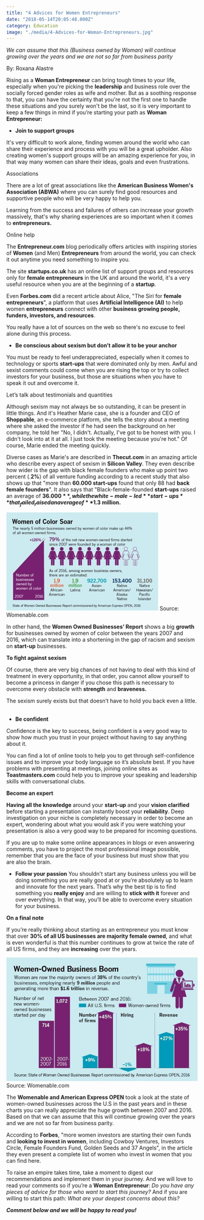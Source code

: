 ```yaml
---
title: "4 Advices for Women Entrepreneurs"
date: "2018-05-14T20:05:48.000Z"
category: Education
image: "./media/4-Advices-for-Woman-Entrepreneurs.jpg"
---
```


<title-6>*We can assume that this (Business owned by Woman) will continue growing over the years and we are not so far from business parity*</title-6>

<title-6>By: Roxana Alastre</title-6>

Rising as a **Woman Entrepreneur** can bring tough times to your life, especially when you're picking the **leadership** and business role over the socially forced gender roles as wife and mother. 
But as a soothing response to that, you can have the certainty that you're not the first one to handle these situations and you surely won't be the last, so it is very important to keep a few things in mind if you’re starting your path as **Woman Entrepreneur:**  

*    **Join to support groups** 

It's very difficult to work alone, finding women around the world who can share their experience and process with you will be a great upholder. Also creating women's support groups will be an amazing experience for you, in that way many women can share their ideas, goals and even frustrations. 

<title-6>Associations<title-6>

There are a lot of great associations like the **American Business Women's Association (ABWA)** where you can surely find good resources and supportive people who will be very happy to help you. 

Learning from the success and failures of others can increase your growth massively, that's why sharing experiences are so important when it comes to **entrepreneurs.**

<title-6>Online help</title-6>

The **Entrepreneur.com** blog periodically offers articles with inspiring stories of **Women** (and Men) **Entrepreneurs** from around the world, you can check it out anytime you need something to inspire you.

The site **startups.co.uk** has an online list of support groups and resources only for **female entrepreneurs** in the UK and around the world, it's a very useful resource when you are at the beginning of a **startup**. 

Even **Forbes.com** did a recent article about Alice, "The Siri for **female entrepreneurs**", a platform that uses **Artificial Intelligence (AI)** to help women **entrepreneurs** connect with other **business growing people, funders, investors, and resources**. 

You really have a lot of sources on the web so there's no excuse to feel alone during this process.

*   **Be conscious about sexism but don’t allow it to be your anchor**

You must be ready to feel underappreciated, especially when it comes to technology or sports **start-ups** that were dominated only by men. Awful and sexist comments could come when you are rising the top or try to collect investors for your business, but those are situations when you have to speak it out and overcome it. 

<title-6>Let’s talk about testimonials and quantities</title-6>

Although sexism may not always be so outstanding, it can be present in little things. And it's Heather Marie case, she is a founder and CEO of **Shoppable**, an e-commerce platform, she tells the story about a meeting where she asked the investor if he had seen the background on her company, he told her "No, I didn't. Actually, I've got to be honest with you. I didn't look into at it at all. I just took the meeting because you're hot." Of course, Marie ended the meeting quickly. 

Diverse cases as Marie's are described in **Thecut.com** in an amazing article who describe every aspect of sexism in **Silicon Valley**. They even describe how wider is the gap with black female founders who make up point two percent (.**2%**) of all venture funding according to a recent study that also shows up that "more than **60.000 start-ups** found that only 88 had **back female founders**". It also says that "Black-female-founded **start-ups** raised an average of **$36.000**, while the white-male-led **start-ups** that _failed_ raised an average of **$1.3 million.** 

![](./media/woman1.jpg)
<credits>Source: Womenable.com</credits>

In other hand, the **Women Owned Businesses’ Report** shows a big **growth** for businesses owned by women of color between the years 2007 and 2016, which can translate into a shortening in the gap of racism and sexism on **start-up** businesses. 

**To fight against sexism** 

Of course, there are very big chances of not having to deal with this kind of treatment in every opportunity, in that order, you cannot allow yourself to become a princess in danger if you chose this path is necessary to overcome every obstacle with **strength** and **braveness.** 

The sexism surely exists but that doesn’t have to hold you back even a little. 
 
*   **Be confident**

Confidence is the key to success, being confident is a very good way to show how much you trust in your project without having to say anything about it. 

You can find a lot of online tools to help you to get through self-confidence issues and to improve your body language so it’s absolute best. If you have problems with presenting at meetings, joining online sites as **Toastmasters.com** could help you to improve your speaking and leadership skills with conversational clubs. 

**Become an expert** 

**Having all the knowledge** around your **start-up** and your **vision clarified** before starting a presentation can instantly boost your **reliability**. Deep investigation on your niche is completely necessary in order to become an expert, wondering about what you would ask if you were watching your presentation is also a very good way to be prepared for incoming questions. 

If you are up to make some online appearances in blogs or even answering comments, you have to project the most professional image possible, remember that you are the face of your business but must show that you are also the brain.

*   **Follow your passion**
You shouldn't start any business unless you will be doing something you are really good at or you’re absolutely up to learn and innovate for the next years. That’s why the best tip is to find something you **really enjoy** and are willing to **stick with it** forever and over everything. In that way, you’ll be able to overcome every situation for your business. 

**On a final note** 

If you’re really thinking about starting as an entrepreneur you must know that over **30% of all US businesses are majority female owned**, and what is even wonderful is that this number continues to grow at twice the rate of all US firms, and they are **increasing** over the years.  

![](./media/woman2.jpg)
<credits>Source: Womenable.com</credits>

The **Womenable and American Express OPEN** took a look at the state of women-owned businesses across the U.S in the past years and in these charts you can really appreciate the huge growth between 2007 and 2016. Based on that we can assume that this will continue growing over the years and we are not so far from business parity. 

According to **Forbes**, "more women investors are starting their own funds and **looking to invest in women**, including Cowboy Ventures, Investors Circle, Female Founders Fund, Golden Seeds and 37 Angels", in the article they even present a complete list of women who invest in women that you can find here. 

To raise an empire takes time, take a moment to digest our recommendations and implement them in your journey. And we will love to read your comments so if you’re a **Woman Entrepreneur**: _Do you have any pieces of advice for those who want to start this journey?_ And if you are willing to start this path: _What are your deepest concerns about this?_ 

_**Comment below and we will be happy to read you!**_
